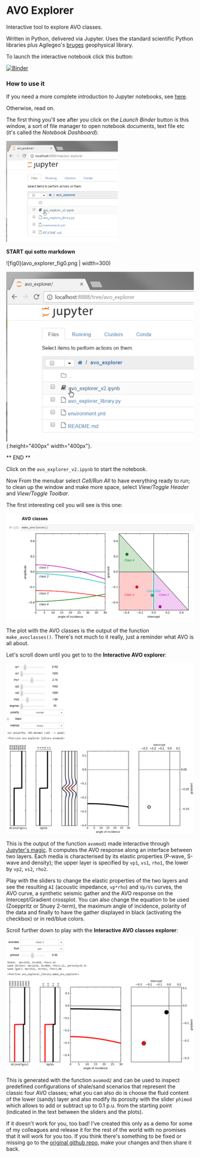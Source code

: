 # AVO Explorer

Interactive tool to explore AVO classes.

Written in Python, delivered via Jupyter. Uses the standard scientific Python libraries plus Agilegeo's [bruges](https://www.agilegeoscience.com/bruges/) geophysical library.

To launch the interactive notebook click this button:

[![Binder](http://mybinder.org/badge.svg)](http://mybinder.org:/repo/aadm/avo_explorer)

### How to use it

If you need a more complete introduction to Jupyter notebooks, see [here](http://nbviewer.jupyter.org/github/jupyter/notebook/blob/master/docs/source/examples/Notebook/Notebook%20Basics.ipynb).

Otherwise, read on.

The first thing you'll see after you click on the _Launch Binder_ button is this window, a sort of file manager to open notebook documents, text file etc (it's called the _Notebook Dashboard_):

<img src=avo_explorer_fig0.png width=300>


**START qui sotto markdown**

![fig0](avo_explorer_fig0.png | width=300)

![fig0](avo_explorer_fig0.png){:height="400px" width="400px"}.

** END **



Click on the `avo_explorer_v2.ipynb` to start the notebook.

Now From the menubar select _Cell/Run All_ to have everything ready to run; to clean up the window and make more space, select _View/Toggle Header_ and _View/Toggle Toolbar_.

The first interesting cell you will see is this one:

<img src=avo_explorer_fig1.png width=600>

The plot with the AVO classes is the output of the function `make_avoclasses()`. There's not much to it really, just a reminder what AVO is all about.

Let's scroll down until you get to to the **Interactive AVO explorer**:

<img src=avo_explorer_fig2.png width=600>

This is the output of the function `avomod1` made interactive through [Jupyter's magic](http://ipywidgets.readthedocs.io/en/latest/examples/Using%20Interact.html). It computes the AVO response along an interface between two layers. Each media is characterised by its elastic properties (P-wave, S-wave and density); the upper layer is specified by `vp1`, `vs1`, `rho1`, the lower by `vp2`, `vs2`, `rho2`.

Play with the sliders to change the elastic properties of the two layers and see the resulting `AI` (acoustic impedance, `vp*rho`) and `Vp/Vs` curves, the AVO curve, a synthetic seismic gather and the AVO response on the Intercept/Gradient crossplot. You can also change the equation to be used (Zoeppritz or Shuey 2-term), the maximum angle of incidence, polarity of the data and finally to have the gather displayed in black (activating the checkbox) or in red/blue colors.

Scroll further down to play with the **Interactive AVO classes explorer**:

<img src=avo_explorer_fig3.png width=600>

This is generated with the function `avomod2` and can be used to inspect predefined configurations of shale/sand scenarios that represent the classic four AVO classes; what you can also do is choose the fluid content of the lower (sandy) layer and also modify its porosity with the slider `phimod` which allows to add or subtract up to 0.1 p.u. from the starting point (indicated in the text between the sliders and the plots).

If it doesn't work for you, too bad! I've created this only as a demo for some of my colleagues and release it for the rest of the world with no promises that it will work for you too. If you think there's something to be fixed or missing go to the [original github repo](https://github.com/aadm/avo_explorer), make your changes and then share it back.
